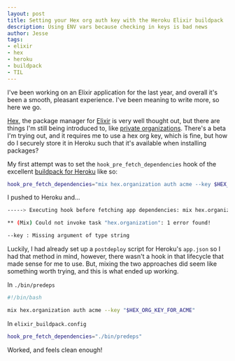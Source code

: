 ```yaml
---
layout: post
title: Setting your Hex org auth key with the Heroku Elixir buildpack
description: Using ENV vars because checking in keys is bad news
author: Jesse
tags:
- elixir
- hex
- heroku
- buildpack
- TIL
---
```


I've been working on an Elixir application for the last year, and overall it's been a smooth, pleasant
experience. I've been meaning to write more, so here we go.

[Hex](https://hex.pm/), the package manager for [Elixir](https://elixir-lang.org) is very well thought out,
but there are things I'm still being introduced to, like [private organizations](https://hex.pm/docs/private).
There's a beta I'm trying out, and it requires me to use a hex org key, which is fine, but how do I securely
store it in Heroku such that it's available when installing packages?

My first attempt was to set the `hook_pre_fetch_dependencies` hook of the excellent [buildpack for
Heroku](https://github.com/HashNuke/heroku-buildpack-elixir) like so:

```bash
hook_pre_fetch_dependencies="mix hex.organization auth acme --key $HEX_ORG_KEY_FOR_ACME"
```

I pushed to Heroku and...

```bash
-----> Executing hook before fetching app dependencies: mix hex.organization auth acme --key

** (Mix) Could not invoke task "hex.organization": 1 error found!

--key : Missing argument of type string
```

Luckily, I had already set up a `postdeploy` script for Heroku's `app.json` so I had that method in mind,
however, there wasn't a hook in that lifecycle that made sense for me to use. But, mixing the two approaches
did seem like something worth trying, and this is what ended up working.

In `./bin/predeps`

```bash
#!/bin/bash

mix hex.organization auth acme --key "$HEX_ORG_KEY_FOR_ACME"
```

In `elixir_buildpack.config`

```bash
hook_pre_fetch_dependencies="./bin/predeps"
```

Worked, and feels clean enough!
